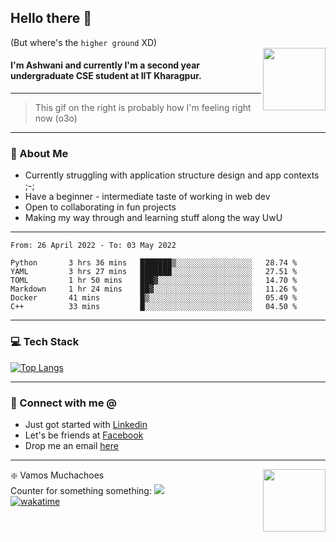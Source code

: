 ## Hello there 👋
(But where's the `higher ground` XD)
<br>
<img align="right" height = "100" width = "100" src="./svg/giphy.webp">   
#### I'm Ashwani and currently I'm a second year undergraduate CSE student at IIT Kharagpur.
---
> This gif on the right is probably how I'm feeling right now (o3o)
---
### 🥔 About Me
* Currently struggling with application structure design and app contexts ;-;
* Have a beginner - intermediate taste of working in web dev
* Open to collaborating in fun projects
* Making my way through and learning stuff along the way UwU   
---
<!--START_SECTION:waka-->

```text
From: 26 April 2022 - To: 03 May 2022

Python       3 hrs 36 mins   ███████▒░░░░░░░░░░░░░░░░░   28.74 %
YAML         3 hrs 27 mins   ███████░░░░░░░░░░░░░░░░░░   27.51 %
TOML         1 hr 50 mins    ███▓░░░░░░░░░░░░░░░░░░░░░   14.70 %
Markdown     1 hr 24 mins    ██▓░░░░░░░░░░░░░░░░░░░░░░   11.26 %
Docker       41 mins         █▒░░░░░░░░░░░░░░░░░░░░░░░   05.49 %
C++          33 mins         █░░░░░░░░░░░░░░░░░░░░░░░░   04.50 %
```

<!--END_SECTION:waka-->

---
### 💻 Tech Stack
[![Top Langs](https://github-readme-stats.vercel.app/api/top-langs/?username=sneaky-potato&layout=compact)](https://github.com/anuraghazra/github-readme-stats)

---
### 🤝 Connect with me @
* Just got started with [Linkedin](https://www.linkedin.com/in/ashwani-k-kamal/)
* Let's be friends at [Facebook](https://www.facebook.com/ashwani.k.kamal/)
* Drop me an email [here](mailto:ashwanikamal.im421@gmail.com)   
---
<img align = "right" height = "100" width = "100" src="https://media.giphy.com/media/LwHaQCGZMdD9Ghalrl/giphy.gif">   

❇️ Vamos Muchachoes  
Counter for something something: ![](https://hit.yhype.me/github/profile?user_id=75236490)  
[![wakatime](https://wakatime.com/badge/user/e0871c9e-5a07-4036-9354-41563cad914d.svg)](https://wakatime.com/@e0871c9e-5a07-4036-9354-41563cad914d)  

